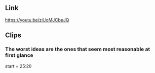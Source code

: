 ## Link
https://youtu.be/ziUoMJCbeJQ

## Clips

### The worst ideas are the ones that seem most reasonable at first glance
start = 25:20